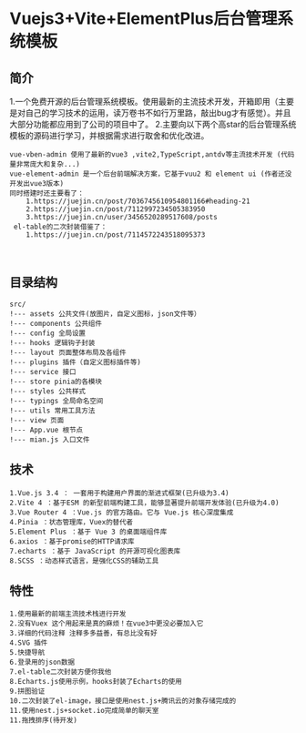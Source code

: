 # Vuejs3+Vite+ElementPlus后台管理系统模板

## 简介

1.一个免费开源的后台管理系统模板。使用最新的主流技术开发，开箱即用（主要是对自己的学习技术的运用，读万卷书不如行万里路，敲出bug才有感觉）。并且大部分功能都应用到了公司的项目中了。
2.主要向以下两个高star的后台管理系统模板的源码进行学习，并根据需求进行取舍和优化改进。

```
vue-vben-admin 使用了最新的vue3 ,vite2,TypeScript,antdv等主流技术开发 (代码量非常庞大和复杂...)
vue-element-admin 是一个后台前端解决方案，它基于vuu2 和 element ui (作者还没开发出vue3版本)
同时搭建时还主要看了：
    1.https://juejin.cn/post/7036745610954801166#heading-21
    2.https://juejin.cn/post/7112997234505383950
    3.https://juejin.cn/user/3456520289517608/posts
 el-table的二次封装借鉴了：
    1.https://juejin.cn/post/7114572243518095373 
```

<br/>

## 目录结构

```
src/
!--- assets 公共文件(放图片，自定义图标，json文件等）
!--- components 公共组件
!--- config 全局设置 
!--- hooks 逻辑钩子封装
!--- layout 页面整体布局及各组件
!--- plugins 插件（自定义图标插件等)
!--- service 接口
!--- store pinia的各模块
!--- styles 公共样式
!--- typings 全局命名空间
!--- utils 常用工具方法
!--- view 页面
!--- App.vue 根节点
!--- mian.js 入口文件
```

## 技术

```
1.Vue.js 3.4 ： 一套用于构建用户界面的渐进式框架(已升级为3.4)
2.Vite 4 ：基于ESM 的新型前端构建工具，能够显著提升前端开发体验(已升级为4.0)
3.Vue Router 4 ：Vue.js 的官方路由。它与 Vue.js 核心深度集成
4.Pinia ：状态管理库，Vuex的替代者
5.Element Plus ：基于 Vue 3 的桌面端组件库
6.axios ：基于promise的HTTP请求库
7.echarts ：基于 JavaScript 的开源可视化图表库
8.SCSS ：动态样式语言，是强化CSS的辅助工具
```

## 特性

```
1.使用最新的前端主流技术栈进行开发
2.没有Vuex 这个用起来是真的麻烦！在vue3中更没必要加入它
3.详细的代码注释 注释多多益善，有总比没有好
4.SVG 插件
5.快捷导航
6.登录用的json数据
7.el-table二次封装方便你我他
8.Echarts.js使用示例，hooks封装了Echarts的使用
9.拼图验证
10.二次封装了el-image，接口是使用nest.js+腾讯云的对象存储完成的
11.使用nest.js+socket.io完成简单的聊天室
11.拖拽排序(待开发)
```
